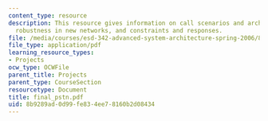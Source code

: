 ```yaml
---
content_type: resource
description: This resource gives information on call scenarios and architectural comparison,
  robustness in new networks, and constraints and responses.
file: /media/courses/esd-342-advanced-system-architecture-spring-2006/8b9289ad0d99fe834ee78160b2d08434_final_pstn.pdf
file_type: application/pdf
learning_resource_types:
- Projects
ocw_type: OCWFile
parent_title: Projects
parent_type: CourseSection
resourcetype: Document
title: final_pstn.pdf
uid: 8b9289ad-0d99-fe83-4ee7-8160b2d08434
---
```

